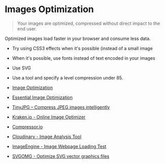 # Images Optimization

> Your images are optimized, compressed without direct impact to the end user.

Optimized images load faster in your browser and consume less data.

- Try using CSS3 effects when it's possible (instead of a small image
- When it's possible, use fonts instead of text encoded in your images
- Use SVG
- Use a tool and specify a level compression under 85.

- [Image Optimization](https://developers.google.com/web/fundamentals/performance/optimizing-content-efficiency/image-optimization)
- [Essential Image Optimization](https://images.guide/)
- [TinyJPG – Compress JPEG images intelligently](https://tinyjpg.com/)
- [Kraken.io - Online Image Optimizer](https://kraken.io/web-interface)
- [Compressor.io](https://compressor.io/compress)
- [Cloudinary - Image Analysis Tool](https://webspeedtest.cloudinary.com)
- [ImageEngine - Image Webpage Loading Test](https://demo.imgeng.in)
- [SVGOMG - Optimize SVG vector graphics files](https://jakearchibald.github.io/svgomg/)
